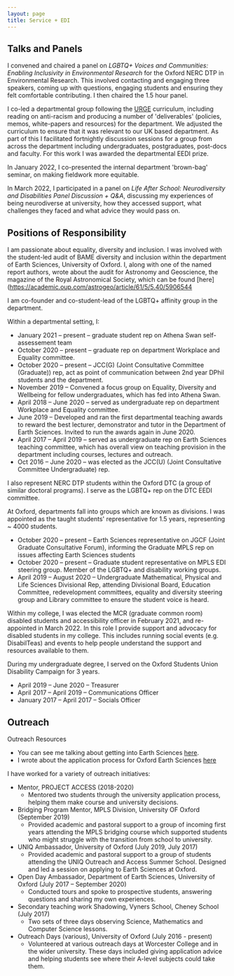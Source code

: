 ```yaml
---
layout: page
title: Service + EDI
---
```

## Talks and Panels
I convened and chaired a panel on _LGBTQ+ Voices and Communities: Enabling Inclusivity in Environmental Research_ for the Oxford NERC DTP in Environmental Research. This involved contacting and engaging three speakers, coming up with questions, engaging students and ensuring they felt comfortable contributing. I then chaired the 1.5 hour panel. 

I co-led a departmental group following the [URGE](urgeoscience.org) curriculum, including reading on anti-racism and producing a number of 'deliverables' (policies, memos, white-papers and resources) for the department. We adjusted the curriculum to ensure that it was relevant to our UK based department. As part of this I facilitated fortnightly discussion sessions for a group from across the department including undergraduates, postgraduates, post-docs and faculty. For this work I was awarded the departmental EEDI prize. 

In January 2022, I co-presented the internal department 'brown-bag' seminar, on making fieldwork more equitable. 

In March 2022, I participated in a panel on _Life After School: Neurodiversity and Disabilities Panel Discussion + Q&A_, discussing my experiences of being neurodiverse at university, how they accessed support, what challenges they faced and what advice they would pass on. 

## Positions of Responsibility
I am passionate about equality, diversity and inclusion. I was involved with the student-led audit of BAME diversity and inclusion within the department of Earth Sciences, University of Oxford. I, along with one of the named report authors, wrote about the audit for Astronomy and Geoscience, the magazine of the Royal Astronomical Society, which can be found [here](https://academic.oup.com/astrogeo/article/61/5/5.40/5906544

I am co-founder and co-student-lead of the LGBTQ+ affinity group in the department. 

Within a departmental setting, I:
+	January 2021 – present – graduate student rep on Athena Swan self-assessement team
+	October 2020 – present – graduate rep on department Workplace and Equality committee. 
+	October 2020 – present – JCC(G) (Joint Consultative Committee (Graduate)) rep, act as point of communication between 2nd year DPhil students and the department.
+	November 2019 – Convened a focus group on Equality, Diversity and Wellbeing for fellow undergraduates, which has fed into Athena Swan.
+	April 2018 – June 2020 – served as undergraduate rep on department Workplace and Equality committee. 
+	June 2019 – Developed and ran the first departmental teaching awards to reward the best lecturer, demonstrator and tutor in the Department of Earth Sciences. Invited to run the awards again in June 2020.  
+ April 2017 – April 2019 – served as undergraduate rep on Earth Sciences teaching committee, which has overall view on teaching provision in the department including courses, lectures and outreach.
+ Oct 2016 – June 2020 – was elected as the JCC(U) (Joint Consultative Committee Undergraduate) rep.

I also represent NERC DTP students within the Oxford DTC (a group of similar doctoral programs). I serve as the LGBTQ+ rep on the DTC EEDI committee. 

At Oxford, departments fall into groups which are known as divisions. I was appointed as the taught students' representative for 1.5 years, representing ~ 4000 students.
+ October 2020 – present – Earth Sciences representative on JGCF (Joint Graduate Consultative Forum), informing the Graduate MPLS rep on issues affecting Earth Sciences students
+ October 2020 – present – Graduate student representative on MPLS EDI steering group. Member of the LGBTQ+ and disability working groups. 
+ April 2019 – August 2020 – Undergraduate Mathematical, Physical and Life Sciences Divisional Rep, attending Divisional Board, Education Committee, redevelopment committees, equality and diversity steering group and Library committee to ensure the student voice is heard. 

Within my college, I was elected the MCR (graduate common room) disabled students and accessibility officer in February 2021, and re-appointed in March 2022. In this role I provide support and advocacy for disabled students in my college. This includes running social events (e.g. DisabilTeas) and events to help people understand the support and resources available to them. 

During my undergraduate degree, I served on the Oxford Students Union Disability Campaign for 3 years.
+ April 2019 – June 2020 – Treasurer 
+	April 2017 – April 2019 – Communications Officer 
+ January 2017 – April 2017 – Socials Officer

## Outreach
Outreach Resources
* You can see me talking about getting into Earth Sciences [here](https://youtu.be/0d5puC8o-H0). 
* I wrote about the application process for Oxford Earth Sciences [here](https://carambalache.wordpress.com/2016/09/18/applying-to-oxford-earth-sciences/)

I have worked for a variety of outreach initiatives:
* Mentor, PROJECT ACCESS (2018-2020)
  * Mentored two students through the university application process, helping them make course and university decisions. 
* Bridging Program Mentor, MPLS Division, University OF Oxford (September 2019)
  * Provided academic and pastoral support to a group of incoming first years attending the MPLS bridging course which supported students who might struggle with the transition from school to university.
* UNIQ Ambassador, University of Oxford (July 2019, July 2017)
  * Provided academic and pastoral support to a group of students attending the UNIQ Outreach and Access Summer School. Designed and led a session on applying to Earth Sciences at Oxford.
* Open Day Ambassador, Department of Earth Sciences, University of Oxford (July 2017 – September 2020)
  * Conducted tours and spoke to prospective students, answering questions and sharing my own experiences.
* Secondary teaching work Shadowing, Vyners School, Cheney School (July 2017)
  * Two sets of three days observing Science, Mathematics and Computer Science lessons.
* Outreach Days (various), University of Oxford (July 2016 - present)
  * Volunteered at various outreach days at Worcester College and in the wider university. These days included giving application advice and helping students see where their A-level subjects could take them.


